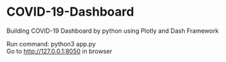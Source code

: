 # COVID-19-Dashboard

Building COVID-19 Dashboard by python using Plotly and Dash Framework

Run command: python3 app.py <br>
Go to http://127.0.0.1:8050 in browser
